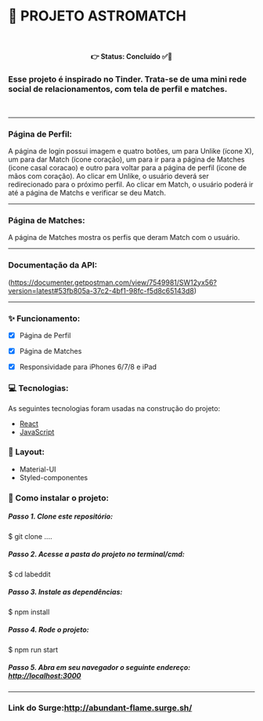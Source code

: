 #  📌 PROJETO ASTROMATCH
<br>
<h4 align='center'>
👉 Status: Concluído ✅👏
</h4>

### Esse projeto é inspirado no Tinder. Trata-se de uma mini rede social de relacionamentos, com tela de perfil e matches.
<br>
<hr />

### Página de Perfil:  

A página de login possui imagem e quatro botões, um para Unlike (ícone X), um para dar Match (ícone coração), um para ir para a página de Matches (icone casal coracao) e outro para voltar para a página de perfil (ícone de mãos com coração). Ao clicar em Unlike, o usuário deverá ser redirecionado para o próximo perfil. Ao clicar em Match, o usuário poderá ir até a página de Matchs e verificar se deu Match.
<hr />

### Página de Matches:
A página de Matches mostra os perfis que deram Match com o usuário.
<hr />


### Documentação da API:

(https://documenter.getpostman.com/view/7549981/SW12yx56?version=latest#53fb805a-37c2-4bf1-98fc-f5d8c65143d8) 


<hr />


### ✨ Funcionamento:


- [x] Página de Perfil
- [x] Página de Matches
- [x] Responsividade para iPhones 6/7/8 e iPad


### 💻 Tecnologias:
As seguintes tecnologias foram usadas na construção do projeto:
- [React](https://pt-br.reactjs.org/)
- [JavaScript](https://www.javascript.com/)


### 🎨 Layout:
- Material-UI
- Styled-componentes


### 📂 Como instalar o projeto:
##### Passo 1. Clone este repositório:
$ git clone ....
##### Passo 2. Acesse a pasta do projeto no terminal/cmd:
$ cd labeddit
##### Passo 3. Instale as dependências:
$ npm install
##### Passo 4. Rode o projeto:
$ npm run start
##### Passo 5. Abra em seu navegador o seguinte endereço: [http://localhost:3000](http://localhost:3000)

<hr />

### Link do Surge:http://abundant-flame.surge.sh/
